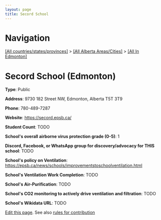 ```yaml
---
layout: page
title: Secord School
---
```

# Navigation

[[All countries/states/provinces]](../../..) > [[All Alberta Areas/Cities]](../..) > [[All In Edmonton]](..)

# Secord School (Edmonton)

**Type**: Public

**Address**: 9730 182 Street NW, Edmonton, Alberta T5T 3T9

**Phone**: 780-489-7287

**Website**: <https://secord.epsb.ca/>

**Student Count**: TODO

**School's overall airborne virus protection grade (0-5)**: 1

**Discord, Facebook, or WhatsApp group for discovery/advocacy for THIS school**: TODO

**School's policy on Ventilation**: <https://epsb.ca/news/schools/improvementstoschoolventilation.html>

**School's Ventilation Work Completion**: TODO

**School's Air-Purification**: TODO

**School's CO2 monitoring to actively drive ventilation and filtration**: TODO

**School's Wikidata URL**: TODO


[Edit this page](https://github.com/ventilate-schools/AB/edit/main/./Edmonton/Secord_School.md). See also [rules for contribution](../../../contribution-rules/)
